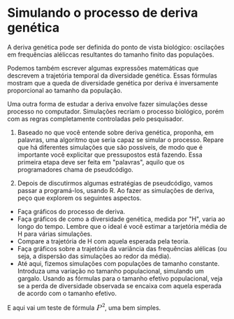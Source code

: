 Simulando o processo de deriva genética
==========================================


A deriva genética pode ser definida do ponto de vista biológico: oscilações em frequências aléliccas resultantes do tamanho finito das populações.

Podemos também escrever algumas expressões matemáticas que descrevem a trajetória temporal da diversidade genética. Essas fórmulas mostram que a queda de diversidade genética por deriva é inversamente proporcional ao tamanho da população.

Uma outra forma de estudar a deriva envolve fazer simulações desse processo no computador. Simulações recriam o processo biológico, porém com as regras completamente controladas pelo pesquisador.

1. Baseado no que você entende sobre deriva genética, proponha, em palavras, uma algoritmo que seria capaz se simular o processo. Repare que há diferentes simulações que são possíveis, de modo que é importante você explicitar que pressupostos está fazendo. Essa primeira etapa deve ser feita em "palavras", aquilo que os programadores chama de pseudcódigo.

2. Depois de discutirmos algumas estratégias de pseudcódigo, vamos passar a programá-los, usando R. Ao fazer as simulações de deriva, peço que explorem os seguintes aspectos.

- Faça gráficos do processo de deriva.
- Faça gráficos de como a diversidade genética, medida por "H", varia ao longo do tempo. Lembre que o ideal é você estimar a tarjetória média de H para várias simulações.
- Compare a trajetória de H com aquela esperada pela teoria.
- Faça gráficos sobre a trajetória da variância das frequências alélicas (ou seja, a dispersão das simulações ao redor da média). 
- Até aqui, fizemos simulações com populações de tamanho constante. Introduza uma variação no tamanho populacional, simulando um gargalo. Usando as fórmulas para o tamanho efetivo populacional, veja se a perda de diversidade observada se encaixa com aquela esperada de acordo com o tamanho efetivo.

E aqui vai um teste de fórmula ![](https://github.com/genevol-usp/curso-genomica-evolutiva/blob/master/dia2/CodeCogsEqn.gif), uma bem simples.
